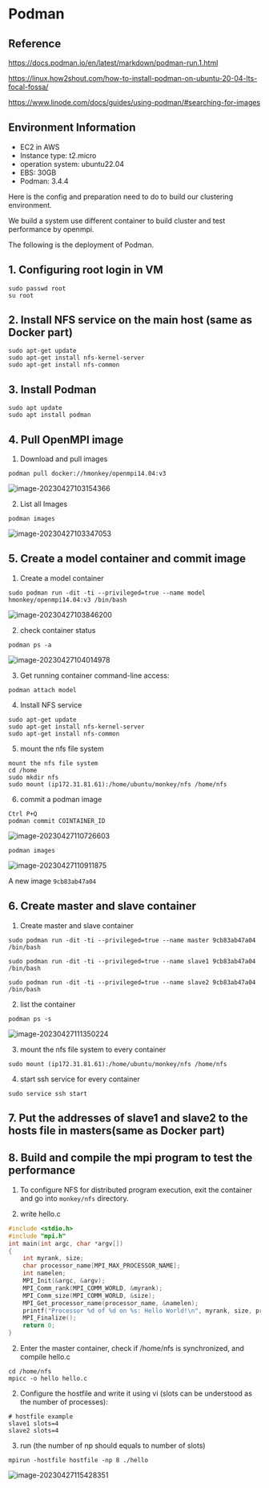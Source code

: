 # Podman

## Reference

https://docs.podman.io/en/latest/markdown/podman-run.1.html

https://linux.how2shout.com/how-to-install-podman-on-ubuntu-20-04-lts-focal-fossa/

https://www.linode.com/docs/guides/using-podman/#searching-for-images

## Environment Information

- EC2 in AWS 
- Instance type: t2.micro 
- operation system: ubuntu22.04
- EBS: 30GB
- Podman: 3.4.4

Here is the config and preparation need to do to build our clustering environment.

We build a system use different container to build cluster and test performance by openmpi.

The following is the deployment of Podman.

## 1. Configuring root login in VM

~~~shell
sudo passwd root
su root
~~~

##  2. Install NFS service on the main host (same as Docker part)

~~~shell
sudo apt-get update
sudo apt-get install nfs-kernel-server
sudo apt-get install nfs-common
~~~

## 3. Install Podman

~~~shell
sudo apt update
sudo apt install podman
~~~

## 4. Pull OpenMPI image

1. Download and pull images

~~~
podman pull docker://hmonkey/openmpi14.04:v3
~~~

![image-20230427103154366](C:\Users\Habsburg\AppData\Roaming\Typora\typora-user-images\image-20230427103154366.png)

2. List all Images

~~~shell
podman images
~~~

![image-20230427103347053](C:\Users\Habsburg\AppData\Roaming\Typora\typora-user-images\image-20230427103347053.png)

## 5. Create a model container and commit image

1. Create a model container 

~~~
sudo podman run -dit -ti --privileged=true --name model hmonkey/openmpi14.04:v3 /bin/bash
~~~

![image-20230427103846200](C:\Users\Habsburg\AppData\Roaming\Typora\typora-user-images\image-20230427103846200.png)

2. check container status

~~~shell
podman ps -a
~~~

![image-20230427104014978](C:\Users\Habsburg\AppData\Roaming\Typora\typora-user-images\image-20230427104014978.png)

3. Get running container command-line access:

~~~shell
podman attach model
~~~

4. Install NFS service

~~~shell
sudo apt-get update
sudo apt-get install nfs-kernel-server
sudo apt-get install nfs-common
~~~

5. mount the nfs file system

~~~shell
mount the nfs file system
cd /home
sudo mkdir nfs
sudo mount (ip172.31.81.61):/home/ubuntu/monkey/nfs /home/nfs
~~~

6. commit a podman image

~~~
Ctrl P+Q
podman commit COINTAINER_ID
~~~

![image-20230427110726603](C:\Users\Habsburg\AppData\Roaming\Typora\typora-user-images\image-20230427110726603.png)

~~~shell
podman images
~~~

![image-20230427110911875](C:\Users\Habsburg\AppData\Roaming\Typora\typora-user-images\image-20230427110911875.png)

A new image `9cb83ab47a04`

## 6. Create master and slave container

1. Create master and slave container

~~~shell
sudo podman run -dit -ti --privileged=true --name master 9cb83ab47a04 /bin/bash

sudo podman run -dit -ti --privileged=true --name slave1 9cb83ab47a04 /bin/bash

sudo podman run -dit -ti --privileged=true --name slave2 9cb83ab47a04 /bin/bash

~~~

2. list the container

~~~shell
podman ps -s
~~~

![image-20230427111350224](C:\Users\Habsburg\AppData\Roaming\Typora\typora-user-images\image-20230427111350224.png)

3. mount the nfs file system to every container

~~~
sudo mount (ip172.31.81.61):/home/ubuntu/monkey/nfs /home/nfs
~~~
4. start ssh service for every container

~~~shell
sudo service ssh start
~~~

##  7. Put the addresses of slave1 and slave2 to the hosts file in masters(same as Docker part)

## 8. Build and compile the mpi program to test the performance

1. To configure NFS for distributed program execution, exit the container and go into `monkey/nfs` directory.

1. write hello.c

~~~c
#include <stdio.h>
#include "mpi.h"
int main(int argc, char *argv[])
{
    int myrank, size;
    char processor_name[MPI_MAX_PROCESSOR_NAME];
    int namelen;
    MPI_Init(&argc, &argv);
    MPI_Comm_rank(MPI_COMM_WORLD, &myrank);
    MPI_Comm_size(MPI_COMM_WORLD, &size);
    MPI_Get_processor_name(processor_name, &namelen);
    printf("Processor %d of %d on %s: Hello World!\n", myrank, size, processor_name);
    MPI_Finalize();
    return 0;
}

~~~

2. Enter the master container, check if /home/nfs is synchronized, and compile hello.c

~~~shell
cd /home/nfs
mpicc -o hello hello.c
~~~

2. Configure the hostfile and write it using vi (slots can be understood as the number of processes):

~~~shell
# hostfile example
slave1 slots=4
slave2 slots=4
~~~

3. run (the number of np should equals to number of slots)

~~~shell
mpirun -hostfile hostfile -np 8 ./hello
~~~



![image-20230427115428351](C:\Users\Habsburg\AppData\Roaming\Typora\typora-user-images\image-20230427115428351.png)



